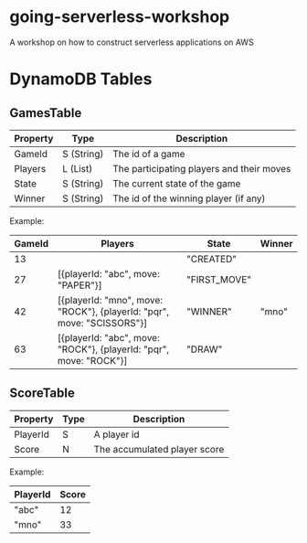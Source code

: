 # going-serverless-workshop
A workshop on how to construct serverless applications on AWS


# DynamoDB Tables

## GamesTable

| Property  | Type              | Description                               |
|-----------|------------------ |------------------------------------------ |
| GameId    | S (String)        | The id of a game                          |
| Players   | L (List)          | The participating players and their moves |
| State     | S (String)        | The current state of the game             |
| Winner    | S (String)        | The id of the winning player (if any)     |


Example:

| GameId    | Players                                                                   | State         | Winner    |
|-----------|-------------------------------------------------------------------------- | ------------- | --------- |
| 13        |                                                                           | "CREATED"     |           |
| 27        | [{playerId: "abc", move: "PAPER"}]                                        | "FIRST_MOVE"  |           |
| 42        | [{playerId: "mno", move: "ROCK"}, {playerId: "pqr", move: "SCISSORS"}]    | "WINNER"      | "mno"     |
| 63        | [{playerId: "abc", move: "ROCK"}, {playerId: "pqr", move: "ROCK"}]        | "DRAW"        |           |


## ScoreTable

| Property  | Type  | Description                   |
|-----------|-------|------------------------------ |
| PlayerId  | S     | A player id                   |
| Score     | N     | The accumulated player score  |


Example:

| PlayerId  | Score     |
|-----------|---------- |
| "abc"     | 12        |
| "mno"     | 33        |